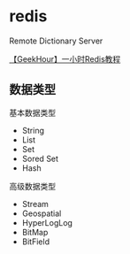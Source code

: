 # redis

Remote Dictionary Server

[【GeekHour】一小时Redis教程](https://www.bilibili.com/video/BV1Jj411D7oG/)

## 数据类型

基本数据类型

- String
- List
- Set
- Sored Set
- Hash

高级数据类型

- Stream
- Geospatial
- HyperLogLog
- BitMap
- BitField